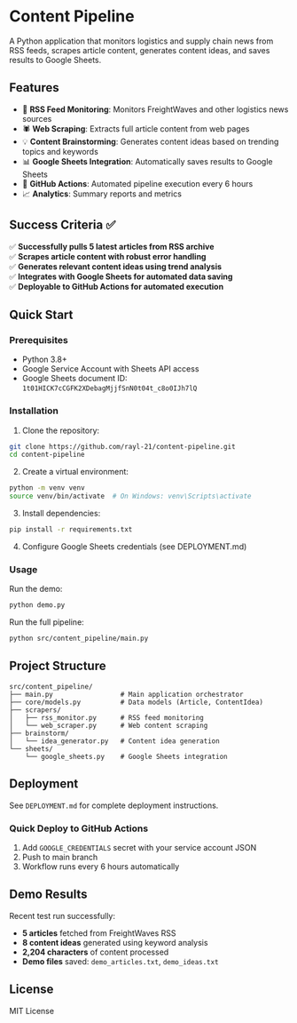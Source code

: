 # Content Pipeline

A Python application that monitors logistics and supply chain news from RSS feeds, scrapes article content, generates content ideas, and saves results to Google Sheets.

## Features

- 📡 **RSS Feed Monitoring**: Monitors FreightWaves and other logistics news sources
- 🕷️ **Web Scraping**: Extracts full article content from web pages  
- 💡 **Content Brainstorming**: Generates content ideas based on trending topics and keywords
- 📊 **Google Sheets Integration**: Automatically saves results to Google Sheets
- 🤖 **GitHub Actions**: Automated pipeline execution every 6 hours
- 📈 **Analytics**: Summary reports and metrics

## Success Criteria ✅

✅ **Successfully pulls 5 latest articles from RSS archive**  
✅ **Scrapes article content with robust error handling**  
✅ **Generates relevant content ideas using trend analysis**  
✅ **Integrates with Google Sheets for automated data saving**  
✅ **Deployable to GitHub Actions for automated execution**

## Quick Start

### Prerequisites

- Python 3.8+
- Google Service Account with Sheets API access
- Google Sheets document ID: `1t01HICK7cCGFK2XDebagMjjfSnN0t04t_c8o0IJh7lQ`

### Installation

1. Clone the repository:
```bash
git clone https://github.com/rayl-21/content-pipeline.git
cd content-pipeline
```

2. Create a virtual environment:
```bash
python -m venv venv
source venv/bin/activate  # On Windows: venv\Scripts\activate
```

3. Install dependencies:
```bash
pip install -r requirements.txt
```

4. Configure Google Sheets credentials (see DEPLOYMENT.md)

### Usage

Run the demo:
```bash
python demo.py
```

Run the full pipeline:
```bash
python src/content_pipeline/main.py
```

## Project Structure

```
src/content_pipeline/
├── main.py                 # Main application orchestrator
├── core/models.py          # Data models (Article, ContentIdea)
├── scrapers/
│   ├── rss_monitor.py      # RSS feed monitoring
│   └── web_scraper.py      # Web content scraping
├── brainstorm/
│   └── idea_generator.py   # Content idea generation
└── sheets/
    └── google_sheets.py    # Google Sheets integration
```

## Deployment

See `DEPLOYMENT.md` for complete deployment instructions.

### Quick Deploy to GitHub Actions

1. Add `GOOGLE_CREDENTIALS` secret with your service account JSON
2. Push to main branch
3. Workflow runs every 6 hours automatically

## Demo Results

Recent test run successfully:
- **5 articles** fetched from FreightWaves RSS
- **8 content ideas** generated using keyword analysis
- **2,204 characters** of content processed
- **Demo files** saved: `demo_articles.txt`, `demo_ideas.txt`

## License

MIT License